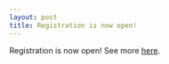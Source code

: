 ```yaml
---
layout: post
title: Registration is now open!
---
```


Registration is now open! See more [here](http://2017.eurosys.org/registration).
